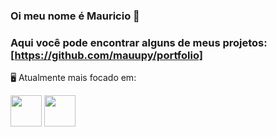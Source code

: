 ### Oi meu nome é Mauricio 👋
 ### Aqui você pode encontrar alguns de meus projetos: [https://github.com/mauupy/portfolio]

🖥️ Atualmente mais focado em:

<div display="inline">
<img height="50" src="https://cdn.jsdelivr.net/gh/devicons/devicon/icons/python/python-original-wordmark.svg" />

<img height="50" src="https://cdn.jsdelivr.net/gh/devicons/devicon/icons/mysql/mysql-original-wordmark.svg" />
          
          
